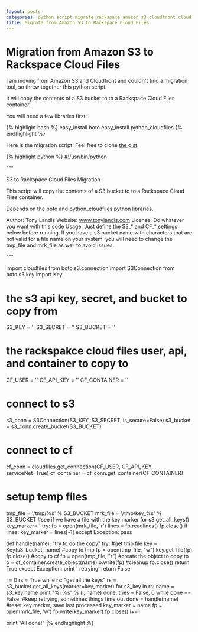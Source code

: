 ```yaml
---
layout: posts
categories: python script migrate rackspace amazon s3 cloudfront cloud
title: Migrate from Amazon S3 to Rackspace Cloud Files
---
```


Migration from Amazon S3 to Rackspace Cloud Files
===

I am moving from Amazon S3 and Cloudfront and couldn't
find a migration tool, so threw together this python script.

It will copy the contents of a S3
bucket to to a Rackspace Cloud Files container.

You will need a few libraries first:

{% highlight bash %}
easy_install boto
easy_install python_cloudfiles
{% endhighlight %}

Here is the migration script. Feel free to clone [the gist](https://gist.github.com/1720032).

{% highlight python %}
#!/usr/bin/python

"""

S3 to Rackspace Cloud Files Migration

This script will copy the contents of a S3
bucket to to a Rackspace Cloud Files container.

Depends on the boto and python_cloudfiles python libraries.

Author:		Tony Landis 
Website:	www.tonylandis.com
License:	Do whatever you want with this code
Usage:		Just define the S3_* and CF_* settings below before running.
			If you have a s3 bucket name with characters that are not
			valid for a file name on your system, you will need to change
			the tmp_file and mrk_file as well to avoid issues.


"""

import cloudfiles
from boto.s3.connection import S3Connection
from boto.s3.key import Key

# the s3 api key, secret, and bucket to copy from
S3_KEY			= ''
S3_SECRET		= ''
S3_BUCKET		= ''

# the rackspakce cloud files user, api, and container to copy to
CF_USER			= ''
CF_API_KEY		= ''
CF_CONTAINER	= ''

# connect to s3
s3_conn			= S3Connection(S3_KEY, S3_SECRET, is_secure=False)
s3_bucket		= s3_conn.create_bucket(S3_BUCKET)
# connect to cf
cf_conn			= cloudfiles.get_connection(CF_USER, CF_API_KEY, serviceNet=True)
cf_container	= cf_conn.get_container(CF_CONTAINER)
# setup temp files
tmp_file = '/tmp/%s' % S3_BUCKET
mrk_file = '/tmp/key_%s' % S3_BUCKET
#see if we have a file with the key marker for s3 get_all_keys()
key_marker=''
try:
	fp = open(mrk_file, 'r')
	lines = fp.readlines()
	fp.close()
	if lines:
		key_marker = lines[-1]
except Exception: 
	pass

def handle(name):
	"try to do the copy"
	try:
		#get tmp file
		key = Key(s3_bucket, name)
		#copy to tmp
		fp = open(tmp_file, "w")
		key.get_file(fp)
		fp.close()
		#copy to cf
		fp = open(tmp_file, "r")
		#create the object to copy to
		o = cf_container.create_object(name)
		o.write(fp)
		#cleanup
		fp.close()
		return True
	except Exception:
		print ' retrying'
		return False

i = 0
rs = True
while rs:
	"get all the keys"
	rs = s3_bucket.get_all_keys(marker=key_marker)
	for s3_key in rs:
		name = s3_key.name
		print "%i %s" % (i, name)
		done, tries = False, 0
		while done == False:
			#keep retrying, sometimes things time out
			done = handle(name)
		#reset key marker, save last processed
		key_marker = name
		fp = open(mrk_file, 'w')
		fp.write(key_marker)
		fp.close()
		i+=1

print "All done!"
{% endhighlight %}

